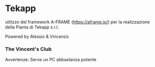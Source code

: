 # Tekapp
utilizzo del framework A-FRAME (https://aframe.io/) per la realizzazione della Pianta di Tekapp s.r.l. 

Powered by Alessio & Vincenzo

### The Vincent's Club

Avvertenze: Serve un PC abbastanza potente
